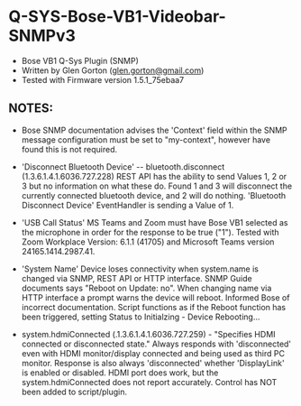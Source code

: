 # Q-SYS-Bose-VB1-Videobar-SNMPv3

- Bose VB1 Q-Sys Plugin (SNMP)
- Written by Glen Gorton (glen.gorton@gmail.com)
- Tested with Firmware version 1.5.1_75ebaa7

## NOTES:
- Bose SNMP documentation advises the 'Context' field within the SNMP message configuration must be set to "my-context", however have found this is not required.

- 'Disconnect Bluetooth Device' -- bluetooth.disconnect (1.3.6.1.4.1.6036.727.228)
REST API has the ability to send Values 1, 2 or 3 but no information on what these do. Found 1 and 3 will disconnect the currently connected bluetooth device, and 2 will do nothing.
'Bluetooth Disconnect Device' EventHandler is sending a Value of 1.

- 'USB Call Status'
MS Teams and Zoom must have Bose VB1 selected as the microphone in order for the response to be true ("1"). Tested with Zoom Workplace Version: 6.1.1 (41705) and Microsoft Teams version 24165.1414.2987.41.

- 'System Name'
Device loses connectivity when system.name is changed via SNMP, REST API or HTTP interface. SNMP Guide documents says "Reboot on Update: no".
When changing name via HTTP interface a prompt warns the device will reboot. Informed Bose of incorrect documentation.
Script functions as if the Reboot function has been triggered, setting Status to Initialzing - Device Rebooting...

- system.hdmiConnected (.1.3.6.1.4.1.6036.727.259) - "Specifies HDMI connected or disconnected state." Always responds with 'disconnected' even with HDMI monitor/display connected and being used as third PC monitor.
Response is also always 'disconnected' whether 'DisplayLink' is enabled or disabled.
HDMI port does work, but the system.hdmiConnected does not report accurately.
Control has NOT been added to script/plugin.

